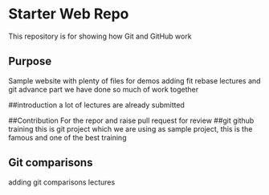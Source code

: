 # Starter Web Repo

This repository is for showing how Git and GitHub work

## Purpose

Sample website with plenty of files for demos
adding fit rebase lectures and git advance part
we have done so much of work together

##introduction
a lot of lectures are already submitted 

##Contribution
For the repor and raise pull request for review
##git github training 
this is git project which we are using as sample project, 
this is the famous and one of the best training 
## Git comparisons
adding git comparisons lectures 
